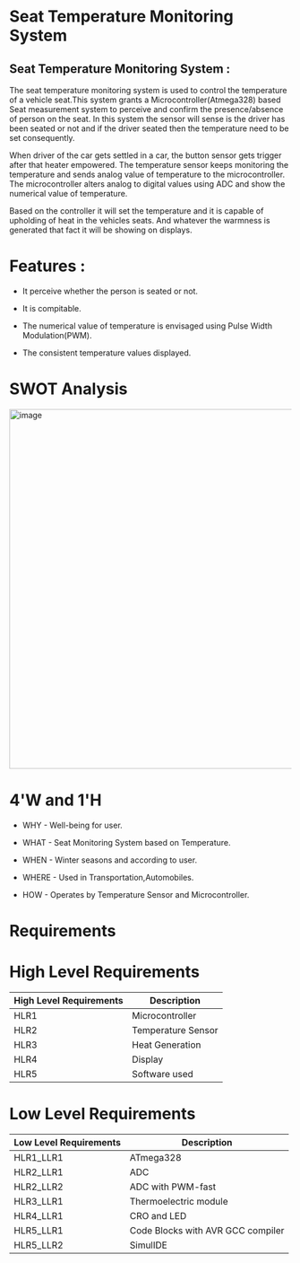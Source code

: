 # Seat Temperature Monitoring System

## Seat Temperature Monitoring System : 
The seat temperature monitoring system is used to control the temperature of a vehicle seat.This system grants a Microcontroller(Atmega328) based Seat measurement system to perceive and confirm the presence/absence of person on the seat. In this system the sensor will sense is the driver has been seated or not and if the driver seated then the temperature need to be set consequently. 

When driver of the car gets settled in a car, the button sensor gets trigger after that heater empowered. The temperature sensor keeps monitoring the temperature and sends analog value of temperature to the microcontroller. The microcontroller alters analog to digital values using ADC and show the numerical value of temperature.


Based on the controller it will set the temperature and it is capable of upholding of heat in the vehicles seats. And whatever the warmness is generated that fact it will be showing on displays.

# Features :

- It perceive whether the person is seated or not.

- It is compitable.

- The numerical value of temperature is envisaged using Pulse Width Modulation(PWM).

- The consistent temperature values displayed.

# SWOT Analysis
<img width="641" alt="image" src="https://user-images.githubusercontent.com/102716839/164390126-2d65c492-f85e-442b-8455-ec110a5389f3.png">

# 4'W and 1'H
- WHY - Well-being for user.

- WHAT - Seat Monitoring System based on Temperature.

- WHEN - Winter seasons and according to user.
 
- WHERE - Used in Transportation,Automobiles.

- HOW - Operates by Temperature Sensor and Microcontroller.

# Requirements

# High Level Requirements
| High Level Requirements  | Description |
| ------------- | ------------- |
| HLR1  | Microcontroller |
| HLR2  | Temperature Sensor |
| HLR3  | Heat Generation |
| HLR4  | Display |
| HLR5  | Software used |

# Low Level Requirements
| Low Level Requirements	  | Description |
| ------------- | ------------- |
| HLR1_LLR1 | ATmega328  |
| HLR2_LLR1 | ADC  |
| HLR2_LLR2 | ADC with PWM-fast  |
| HLR3_LLR1 | Thermoelectric module  |
| HLR4_LLR1 | CRO and LED  |
| HLR5_LLR1 | Code Blocks with AVR GCC compiler  |
| HLR5_LLR2 | SimulIDE  |
